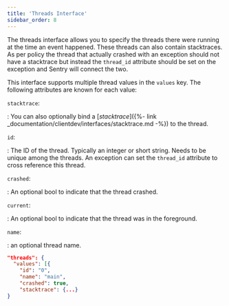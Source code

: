 ```yaml
---
title: 'Threads Interface'
sidebar_order: 8
---
```


The threads interface allows you to specify the threads there were running at the time an event happened. These threads can also contain stacktraces. As per policy the thread that actually crashed with an exception should not have a stacktrace but instead the `thread_id` attribute should be set on the exception and Sentry will connect the two.

This interface supports multiple thread values in the `values` key. The following attributes are known for each value:

`stacktrace`:

: You can also optionally bind a [_stacktrace_]({%- link _documentation/clientdev/interfaces/stacktrace.md -%}) to the thread.

`id`:

: The ID of the thread. Typically an integer or short string. Needs to be unique among the threads. An exception can set the `thread_id` attribute to cross reference this thread.

`crashed`:

: An optional bool to indicate that the thread crashed.

`current`:

: An optional bool to indicate that the thread was in the foreground.

`name`:

: an optional thread name.

```json
"threads": {
  "values": [{
    "id": "0",
    "name": "main",
    "crashed": true,
    "stacktrace": {...}
}
```
